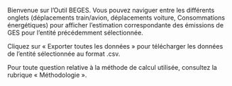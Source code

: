 Bienvenue sur l’Outil BEGES. 
Vous pouvez naviguer entre les différents onglets (déplacements train/avion, déplacements voiture, Consommations énergétiques) pour afficher l’estimation correspondante des émissions de GES pour l’entité précédemment sélectionnée. 

Cliquez sur « Exporter toutes les données » pour télécharger les données de l’entité sélectionnée au format .csv.

Pour toute question relative à la méthode de calcul utilisée, consultez la rubrique « Méthodologie ».

